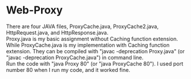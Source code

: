 # Web-Proxy
There are four JAVA files, ProxyCache.java, ProxyCache2.java, HttpRequest.java, and HttpResponse.java.
<br>
Proxy.java is my basic assignment without Caching function extension. While ProxyCache.java is my implementation with Caching
function extension. They can be compiled with "javac -deprecation Proxy.java" (or "javac -deprecation ProxyCache.java") in command line.
<br>
Run the code with "java Proxy 80" (or "java ProxyCache 80"). I used port number 80 when I run my code, and it worked fine.
